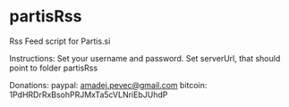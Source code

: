 # partisRss
Rss Feed script for Partis.si

Instructions:
Set your username and password.
Set serverUrl, that should point to folder partisRss

Donations: 
paypal: amadej.pevec@gmail.com
bitcoin: 1PdHRDrRxBsohPRJMxTa5cVLNriEbJUhdP
